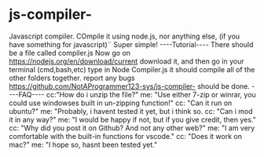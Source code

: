 # js-compiler-
Javascript compiler.
COmpile it using node.js, nor anything else, (if you have something for javascript)¨
Super simple!
----Tutorial----
There should be a file called compiler.js
Now go on https://nodejs.org/en/download/current
download it, and then go in your terminal (cmd,bash,etc)
type in Node Compiler.js
it should compile all of the other folders together.
report any bugs https://github.com/NotAProgrammer123-sys/js-compiler-
should be done.
----FAQ----
cc:"How do i unzip the file?"
me: "Use either 7-zip or winrar, you could use windowses built in un-zipping function!"
cc: "Can it run on ubuntu?"
me: "Probably, i havent tested it yet, but i think so.
cc: "Can i mod it in any way?"
me: "I would be happy if not, but if you give credit, then yes."
cc: "Why did you post it on Github? And not any other web?"
me: "I am very comfortable with the built-in functions for vscode."
cc: "Does it work on mac?"
me: "I hope so, hasnt been tested yet."
